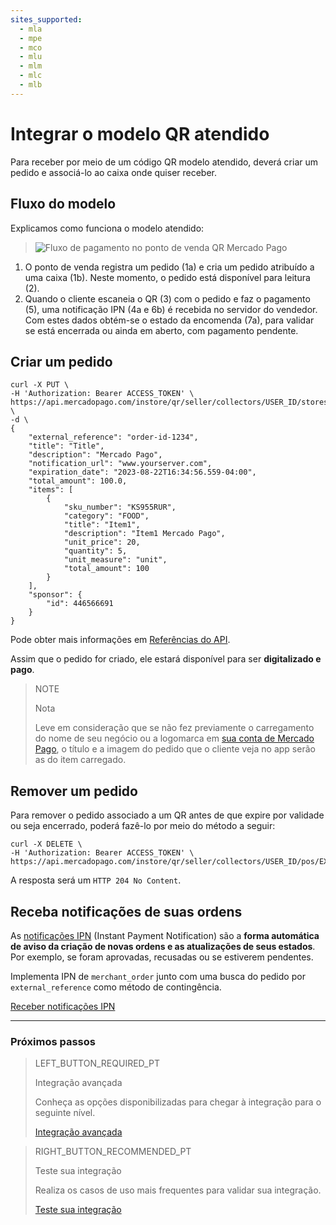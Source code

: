 ```yaml
---
sites_supported:
  - mla
  - mpe
  - mco
  - mlu
  - mlm
  - mlc
  - mlb
---
```


#  Integrar o modelo QR atendido

Para receber por meio de um código QR modelo atendido, deverá criar um pedido e associá-lo ao caixa onde quiser receber. 

## Fluxo do modelo

Explicamos como funciona o modelo atendido:

>![Fluxo de pagamento no ponto de venda QR Mercado Pago](/images/qr-user-flow.pt.png)

<span></span>

1. O ponto de venda registra um pedido (1a) e cria um pedido atribuído a uma caixa (1b). Neste momento, o pedido está disponível para leitura (2).
2. Quando o cliente escaneia o QR (3) com o pedido e faz o pagamento (5), uma notificação IPN (4a e 6b) é recebida no servidor do vendedor. Com estes dados obtém-se o estado da encomenda (7a), para validar se está encerrada ou ainda em aberto, com pagamento pendente.

## Criar um pedido

```curl
curl -X PUT \
-H 'Authorization: Bearer ACCESS_TOKEN' \
https://api.mercadopago.com/instore/qr/seller/collectors/USER_ID/stores/EXTERNAL_STORE_ID/pos/EXTERNAL_POS_ID/orders \
-d \
{
    "external_reference": "order-id-1234",
    "title": "Title",
    "description": "Mercado Pago",
    "notification_url": "www.yourserver.com",
    "expiration_date": "2023-08-22T16:34:56.559-04:00",
    "total_amount": 100.0,
    "items": [
        {
            "sku_number": "KS955RUR",
            "category": "FOOD",
            "title": "Item1",
            "description": "Item1 Mercado Pago",
            "unit_price": 20,
            "quantity": 5,
            "unit_measure": "unit",
            "total_amount": 100
        }
    ],
    "sponsor": {
        "id": 446566691
    }
}
```
Pode obter mais informações em [Referências do API](https://www.mercadopago[FAKER[URL][DOMAIN]/developers/pt/reference/instore_orders_v2/_instore_qr_seller_collectors_user_id_stores_external_store_id_pos_external_pos_id_orders/put).

Assim que o pedido for criado, ele estará disponível para ser **digitalizado e pago**.

> NOTE
>
> Nota
>
> Leve em consideração que se não fez previamente o carregamento do nome de seu negócio ou a logomarca em [sua conta de Mercado Pago](https://www.mercadopago.com.br/settings/account), o título e a imagem do pedido que o cliente veja no app serão as do item carregado. 

## Remover um pedido

Para remover o pedido associado a um QR antes de que expire por validade ou seja encerrado, poderá fazê-lo por meio do método a seguir: 

```curl
curl -X DELETE \
-H 'Authorization: Bearer ACCESS_TOKEN' \
https://api.mercadopago.com/instore/qr/seller/collectors/USER_ID/pos/EXTERNAL_POS_ID/orders
```
A resposta será um `HTTP 204 No Content`.

## Receba notificações de suas ordens 

As [notificações IPN](https://www.mercadopago.com.br/developers/pt/guides/notifications/ipn/) (Instant Payment Notification) são a **forma automática de aviso da criação de novas ordens e as atualizações de seus estados**. Por exemplo, se foram aprovadas, recusadas ou se estiverem pendentes. 

Implementa IPN de `merchant_order` junto com uma busca do pedido por `external_reference` como método de contingência.

<a href="https://www.mercadopago.com.ar/developers/pt/guides/notifications/ipn/" target="_blank"> Receber notificações IPN </a>

---
### Próximos passos


> LEFT_BUTTON_REQUIRED_PT
>
> Integração avançada
>
> Conheça as opções disponibilizadas para chegar à integração para o seguinte nível.
>
> [Integração avançada](https://www.mercadopago.com.br/developers/pt/guides/in-person-payments/qr-code/advanced-integration/)


> RIGHT_BUTTON_RECOMMENDED_PT
>
> Teste sua integração
>
> Realiza os casos de uso mais frequentes para validar sua integração.
>
> [Teste sua integração](https://www.mercadopago.com.br/developers/pt/guides/in-person-payments/qr-code/integration-test/)
